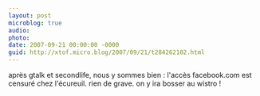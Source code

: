 ```yaml
---
layout: post
microblog: true
audio: 
photo: 
date: 2007-09-21 00:00:00 -0000
guid: http://xtof.micro.blog/2007/09/21/t284262102.html
---
```

après gtalk et secondlife, nous y sommes bien : l'accès facebook.com est censuré chez l'écureuil. rien de grave. on y ira bosser au wistro !
